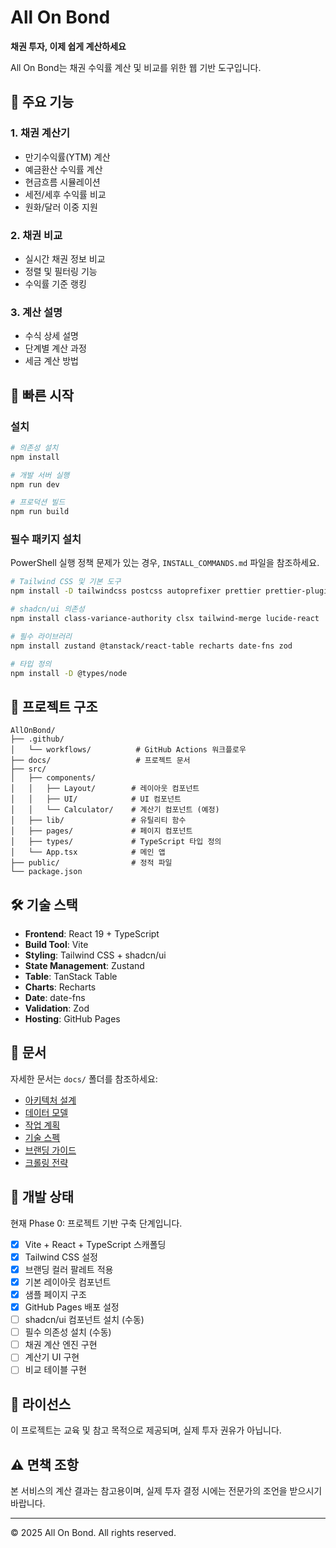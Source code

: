 # All On Bond

**채권 투자, 이제 쉽게 계산하세요**

All On Bond는 채권 수익률 계산 및 비교를 위한 웹 기반 도구입니다.

## 🎯 주요 기능

### 1. 채권 계산기

- 만기수익률(YTM) 계산
- 예금환산 수익률 계산
- 현금흐름 시뮬레이션
- 세전/세후 수익률 비교
- 원화/달러 이중 지원

### 2. 채권 비교

- 실시간 채권 정보 비교
- 정렬 및 필터링 기능
- 수익률 기준 랭킹

### 3. 계산 설명

- 수식 상세 설명
- 단계별 계산 과정
- 세금 계산 방법

## 🚀 빠른 시작

### 설치

```bash
# 의존성 설치
npm install

# 개발 서버 실행
npm run dev

# 프로덕션 빌드
npm run build
```

### 필수 패키지 설치

PowerShell 실행 정책 문제가 있는 경우, `INSTALL_COMMANDS.md` 파일을 참조하세요.

```bash
# Tailwind CSS 및 기본 도구
npm install -D tailwindcss postcss autoprefixer prettier prettier-plugin-tailwindcss

# shadcn/ui 의존성
npm install class-variance-authority clsx tailwind-merge lucide-react

# 필수 라이브러리
npm install zustand @tanstack/react-table recharts date-fns zod

# 타입 정의
npm install -D @types/node
```

## 📁 프로젝트 구조

```
AllOnBond/
├── .github/
│   └── workflows/          # GitHub Actions 워크플로우
├── docs/                   # 프로젝트 문서
├── src/
│   ├── components/
│   │   ├── Layout/        # 레이아웃 컴포넌트
│   │   ├── UI/            # UI 컴포넌트
│   │   └── Calculator/    # 계산기 컴포넌트 (예정)
│   ├── lib/               # 유틸리티 함수
│   ├── pages/             # 페이지 컴포넌트
│   ├── types/             # TypeScript 타입 정의
│   └── App.tsx            # 메인 앱
├── public/                # 정적 파일
└── package.json
```

## 🛠️ 기술 스택

- **Frontend**: React 19 + TypeScript
- **Build Tool**: Vite
- **Styling**: Tailwind CSS + shadcn/ui
- **State Management**: Zustand
- **Table**: TanStack Table
- **Charts**: Recharts
- **Date**: date-fns
- **Validation**: Zod
- **Hosting**: GitHub Pages

## 📖 문서

자세한 문서는 `docs/` 폴더를 참조하세요:

- [아키텍처 설계](./docs/architecture.md)
- [데이터 모델](./docs/data-model.md)
- [작업 계획](./docs/task-plan.md)
- [기술 스펙](./docs/technical-spec.md)
- [브랜딩 가이드](./docs/branding.md)
- [크롤링 전략](./docs/crawling-strategy.md)

## 🚧 개발 상태

현재 Phase 0: 프로젝트 기반 구축 단계입니다.

- [x] Vite + React + TypeScript 스캐폴딩
- [x] Tailwind CSS 설정
- [x] 브랜딩 컬러 팔레트 적용
- [x] 기본 레이아웃 컴포넌트
- [x] 샘플 페이지 구조
- [x] GitHub Pages 배포 설정
- [ ] shadcn/ui 컴포넌트 설치 (수동)
- [ ] 필수 의존성 설치 (수동)
- [ ] 채권 계산 엔진 구현
- [ ] 계산기 UI 구현
- [ ] 비교 테이블 구현

## 📝 라이선스

이 프로젝트는 교육 및 참고 목적으로 제공되며, 실제 투자 권유가 아닙니다.

## ⚠️ 면책 조항

본 서비스의 계산 결과는 참고용이며, 실제 투자 결정 시에는 전문가의 조언을 받으시기 바랍니다.

---

© 2025 All On Bond. All rights reserved.
